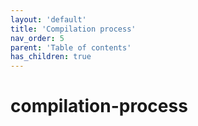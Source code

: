 ```yaml
---
layout: 'default'
title: 'Compilation process'
nav_order: 5
parent: 'Table of contents'
has_children: true
---
```


# compilation-process
